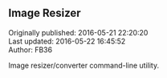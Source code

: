 ## Image Resizer  
Originally published: 2016-05-21 22:20:20  
Last updated: 2016-05-22 16:45:52  
Author: FB36   
  
Image resizer/converter command-line utility.